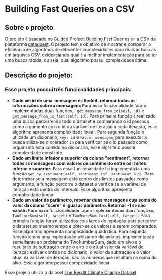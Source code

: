 # Building Fast Queries on a CSV

## Sobre o projeto:
  O projeto é baseado no [Guided Project: Building Fast Queries on a CSV](https://app.dataquest.io/c/86/m/481/guided-project%3A-building-fast-queries-on-a-csv) da plataforma [dataquest](https://app.dataquest.io/). O projeto tem o objetivo de mostrar e comparar a eficiência de algoritmos de diferentes complexidades para realizar buscas em arquivos CSV, evidenciando qual é a melhor implementação para se ter uma busca rápida, ou seja, qual algoritmo possui complexidade ótima.
  
## Descrição do projeto:
  ### Esse projeto possui três funcionalidades principais:
   - **Dado um id de uma mensagem no Reddit, retornar todas as informações sobre a mensagem:** Para essa funcionalidade foram implementadas duas funções, ``` get_message_from_id(self, id)``` e ```get_message_from_id_fast(self, id)```. Para primeira função é realizado uma busca percorrendo todo o dataset e comparando o id passado como argumento com o id da variável de iteração a cada iteração, esse algoritmo apresenta complexidade linear. Para segunda função é utlizado um dicionário, ```key: id``` e ```value: mensagem```, para executar a busca utiliza-se o operador ```in```  para verificar se o id passado como argumento está contido no dicionário, esse algoritmo possui complexidade constante.
   - **Dado um limite inferior e superior da coluna "sentiment", retornar todas as mensagens com valores de sentimento entre os limites inferior e superior:** Para essa funcionalidade foi implementada uma função ```get_by_sentiment(self, sentiment_inf, sentiment_sup)```. Para determinar se a mensagem está dentro dos limites passados como argumento, a função percorre o dataset e verifica se a variável de iteração está dentro do intervalo. Esse algoritmo apresenta complexidade linear.
   - **Dado um valor de parâmetro, retornar duas mensagens cuja soma do valor da coluna "score" é igual ao parâmetro. Retornar -1 se não existir:** Para essa funcionalidade foram implementadas duas funções, ```TwoScoreSum(self, target)``` e ```TwoScoreSum_fast(self, target)```. Para primeira função foram utilizados dois laços de repitação para percorrer o dataset ao mesmo tempo e obter-se os valores a serem comparados. Esse algoritmo apresenta complexidade quadrática. Para segunda função temos uma implentação utilizando dicionários, implementação semelhante ao problema do TwoNumberSum, dado um alvo e o resultado da subtração entre o alvo e o atual valor da variável de iteração estiver contida no dicionário, o valor da subtração e o valor atual da variável de iteração, são os números que resultam na soma do alvo. Esse algoritmo possui complexidade linear.   
   
  Esse projeto utiliza o dataset [The Reddit Climate Change Dataset](https://www.kaggle.com/datasets/pavellexyr/the-reddit-climate-change-dataset)
